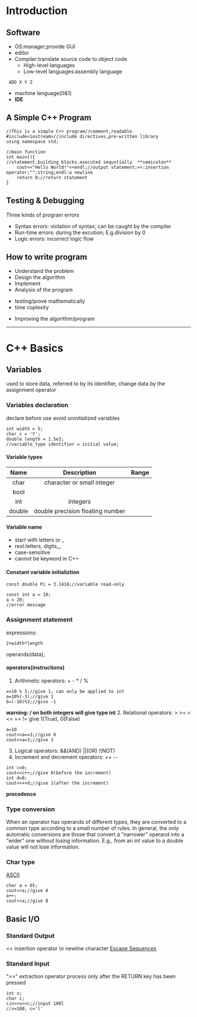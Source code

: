 # Introduction

## Software
* OS:manager;provide GUI
* editor
* Compiler:translate source code to object code
  * High-level languages
  * Low-level languages:assembly language
```
 ADD X Y Z
```
  * machine language(0&1)
* **IDE**

## A Simple C++ Program
```
//This is a simple C++ program//comment,readable
#include<iostream>//include directives,pre-written library
using namespace std;

//main function
int main(){
//statement,building blocks.executed sequntially  **semicolon**
    cout<<"Hello World!"<<endl;//output statement;<<:insertion operator;"":string;endl:a newline
	return 0;//return statement
}
```
## Testing & Debugging
Three kinds of program errors
* Syntax errors: violation of syntax; can be caught by the compiler
* Run-time errors: during the excution; E.g.division by 0
* Logic errors: incorrect logic flow

## How to write program
+ Understand the problem
+ Design the algorithm
+ Implement
+ Analysis of the program
- testing/prove mathematically
- time coplexity
+ Improving the algorithm/program
---

# C++ Basics

## Variables
used to store data, referred to by its identifier, change data by the assignment operator

### Variables declaration
declare before use
avoid uninitialized variables
```
int width = 5;
char c = 'Y';
double length = 1.5e3;
//variable_type identifier = initial value;
```
#### Variable types
Name|Description|Range
:------:|:-----------------------------:|:------:|
char|character or small integer|
bool|
int|integers|
double|double precision floating number|
#### Variable name
* start with letters or _
* rest:letters, digits,_
* case-sensitive
* cannot be keyword in C++

#### Constant variable initializtion
```
const double Pi = 3.1416;//variable read-only
```

```
const int a = 10;
a = 20;
//error message
```

### Assignment statement
expressions: 
```
2+width*length
```
operands(data); 
#### operators(instructions)
1. Arithmetic operators: + - * / %
```
x=10 % 3;//give 1; can only be applied to int
a=10%(-3);//give 1
b=(-10)%3;//give -1
```
**warning: / on both integers will give type int**
2. Relational operators: > >= < <= == !=
give 1(True), 0(False)
```
a=10
cout<<a==3;//give 0
cout<<a=3;//give 3
```
3. Logical operators: &&(AND) ||(OR) !(NOT)
4. Increment and decrement operators: ++ --
```
int c=0;
cout<<c++;//give 0(before the increment)
int d=0;
cout<<++d;//give 1(after the increment)
```

**precedence**
### Type conversion
When an operator has operands of different types, they are converted to a common type according to a small number of rules.
In general, the only automatic conversions are those that convert a “narrower” operand into a “wider” one without losing information. E.g., from an int value to a double value will not lose information.
### Char type
[ASCII](https://www.ascii-code.com/)
```
char a = 65;
cout<<a;//give A
a++;
cout<<a;//give B
```

## Basic I/O
### Standard Output
<< insertion operator
\n newline character
[Escape Sequences](http://en.cppreference.com/w/cpp/language/escape)
### Standard Input
">>" extraction operator
process only after the RETURN key has been pressed
```
int v;
char c;
cin>>v>>c;//input 100l
//v=100, c='l'
```